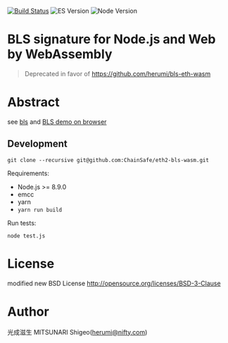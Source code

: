 [![Build Status](https://travis-ci.org/herumi/bls-wasm.png)](https://travis-ci.org/herumi/bls-wasm)
![ES Version](https://img.shields.io/badge/ES-2015-yellow)
![Node Version](https://img.shields.io/badge/node-10.x-green)

# BLS signature for Node.js and Web by WebAssembly

> Deprecated in favor of https://github.com/herumi/bls-eth-wasm

# Abstract

see [bls](https://github.com/herumi/bls) and [BLS demo on browser](https://herumi.github.io/bls-wasm/bls-demo.html)

## Development

`git clone --recursive git@github.com:ChainSafe/eth2-bls-wasm.git`

Requirements:
- Node.js >= 8.9.0
- emcc
- yarn
- `yarn run build`

Run tests:
```
node test.js
```

# License

modified new BSD License
http://opensource.org/licenses/BSD-3-Clause

# Author

光成滋生 MITSUNARI Shigeo(herumi@nifty.com)
